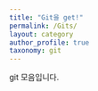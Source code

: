 ```yaml
---
title: "Git을 get!"
permalink: /Gits/
layout: category
author_profile: true
taxonomy: git
---
```


git 모음입니다.